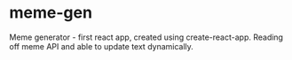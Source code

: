 # meme-gen
Meme generator - first react app, created using create-react-app. Reading off meme API and able to update text dynamically.
